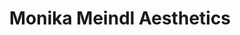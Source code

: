 ---
title: "Monika Meindl Aesthetics"
url: /fuerstenfeldbruck/monika-meindl-aesthetics/
shop: Kosmetik
---